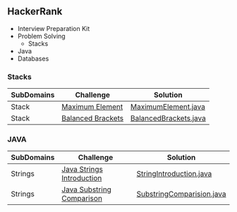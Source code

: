  ## HackerRank
 - Interview Preparation Kit
 - Problem Solving
    * Stacks
 - Java
 - Databases
 
 ### Stacks
 SubDomains | Challenge | Solution |
 ------------ | -------------|-------|
 Stack | [Maximum Element](https://www.hackerrank.com/challenges/maximum-element/problem) | [MaximumElement.java](src/main/java/dataStructure/stack/MaximumElement.java)
 Stack | [Balanced Brackets](https://www.hackerrank.com/challenges/balanced-brackets/problem) | [BalancedBrackets.java](src/main/java/dataStructure/stack/BalancedBrackets.java)
 
 ### JAVA
 SubDomains | Challenge | Solution |
 ------------ | -------------|-------|
 Strings  | [Java Strings Introduction](https://www.hackerrank.com/challenges/java-strings-introduction/problem) |[StringIntroduction.java](src/main/java/avaj/StringIntroduction.java)
 Strings | [Java Substring Comparison](https://www.hackerrank.com/challenges/java-string-compare/problem) | [SubstringComparision.java](src/main/java/avaj/SubstringComparison.java)
 
 
